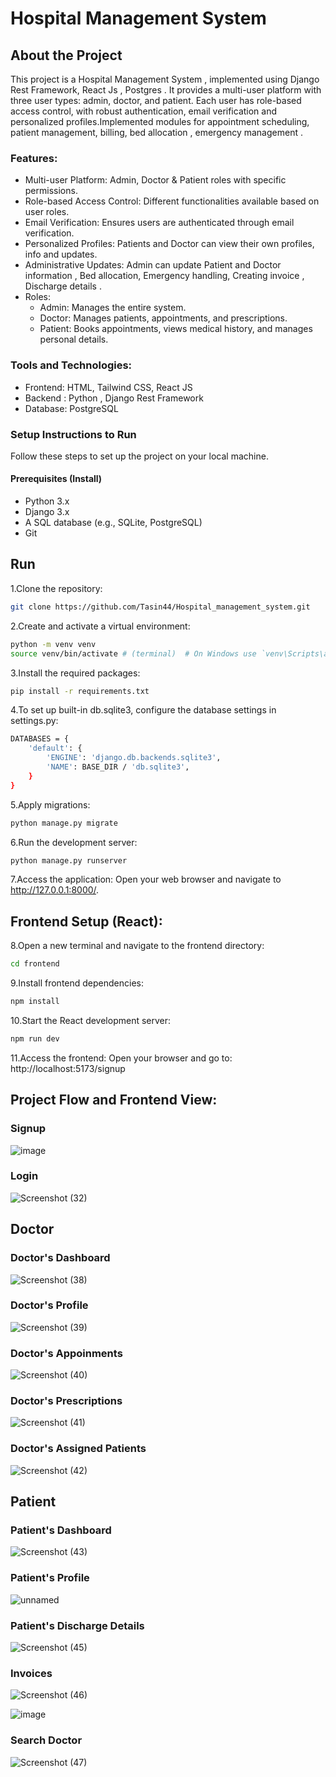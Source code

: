 # Hospital Management System
## About the Project
This project is a Hospital Management System , implemented using Django Rest Framework, React Js , Postgres . It provides a multi-user platform with three user types: admin, doctor, and patient. Each user has role-based access control, with robust authentication, email verification and personalized profiles.Implemented modules for appointment scheduling, patient management, billing, bed allocation , emergency management . 

### Features:
+ Multi-user Platform: Admin, Doctor & Patient roles with specific permissions.
+ Role-based Access Control: Different functionalities available based on user roles.
+ Email Verification: Ensures users are authenticated through email verification.
+ Personalized Profiles: Patients and Doctor can view their own profiles, info and updates.
+ Administrative Updates: Admin can update Patient and Doctor information , Bed allocation, Emergency handling, Creating invoice , Discharge details .
+ Roles:
  + Admin: Manages the entire system.
  + Doctor: Manages patients, appointments, and prescriptions.
  + Patient: Books appointments, views medical history, and manages personal details.

### Tools and Technologies:
+ Frontend: HTML, Tailwind CSS, React JS
+ Backend : Python , Django Rest Framework
+ Database: PostgreSQL

### Setup Instructions to Run
Follow these steps to set up the project on your local machine.

#### Prerequisites (Install)
+ Python 3.x
+ Django 3.x
+ A SQL database (e.g., SQLite, PostgreSQL)
+ Git

## Run
1.Clone the repository:
```bash
git clone https://github.com/Tasin44/Hospital_management_system.git
```
2.Create and activate a virtual environment:
```bash
python -m venv venv
source venv/bin/activate # (terminal)  # On Windows use `venv\Scripts\activate`
```
3.Install the required packages:
```bash
pip install -r requirements.txt
```
4.To set up built-in db.sqlite3, configure the database settings in settings.py:
```bash
DATABASES = {
    'default': {
        'ENGINE': 'django.db.backends.sqlite3',
        'NAME': BASE_DIR / 'db.sqlite3',
    }
}
```
5.Apply migrations:
```bash
python manage.py migrate
```
6.Run the development server:
```bash
python manage.py runserver
```
7.Access the application: Open your web browser and navigate to http://127.0.0.1:8000/.

## Frontend Setup (React):

8.Open a new terminal and navigate to the frontend directory:
```bash
cd frontend
```
9.Install frontend dependencies:
```bash
npm install
```
10.Start the React development server:
```bash
npm run dev
```
11.Access the frontend:
Open your browser and go to: http://localhost:5173/signup


## Project Flow and Frontend View:
### Signup
![image](https://github.com/user-attachments/assets/4a54534f-ace9-471e-b895-f0c20389a76a)

### Login 
![Screenshot (32)](https://github.com/user-attachments/assets/d190a6dd-b23a-4826-9e57-173c618c8ff5)

## Doctor
### Doctor's Dashboard
![Screenshot (38)](https://github.com/user-attachments/assets/e886b464-469a-465f-be2f-a8f4b864a886)

### Doctor's Profile 
![Screenshot (39)](https://github.com/user-attachments/assets/be2ab555-79b7-4d88-b67c-c79a63cd1d7f)

### Doctor's Appoinments 
![Screenshot (40)](https://github.com/user-attachments/assets/3445e4b1-3719-4a1b-bfc2-f1d12dbd6ce3)

### Doctor's Prescriptions 
![Screenshot (41)](https://github.com/user-attachments/assets/0147bc39-de79-4d62-8321-7a3606722960)

### Doctor's Assigned Patients
![Screenshot (42)](https://github.com/user-attachments/assets/57795ef7-b9dc-4cb6-9689-1d4f8523f3d6)

## Patient 

### Patient's Dashboard
![Screenshot (43)](https://github.com/user-attachments/assets/3111a0bd-27c7-4ae4-845e-95a4a935d908)

### Patient's Profile 
![unnamed](https://github.com/user-attachments/assets/eeb47065-9d70-4aea-a2ea-1d6cd3abb79d)


### Patient's Discharge Details 
![Screenshot (45)](https://github.com/user-attachments/assets/a62ba928-dd1d-472b-a4de-b3d7bcfe7538)

### Invoices
![Screenshot (46)](https://github.com/user-attachments/assets/37e61f04-c7a8-4134-b430-69f7a818eb6b)

![image](https://github.com/user-attachments/assets/4f68f46c-da1f-4c33-b05a-002d8ee7dded)


### Search Doctor
![Screenshot (47)](https://github.com/user-attachments/assets/add70a17-c5e1-43fa-8b86-9714451d96f1)
